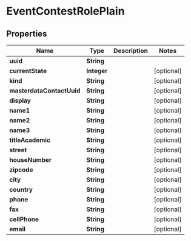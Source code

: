 

# EventContestRolePlain


## Properties

Name | Type | Description | Notes
------------ | ------------- | ------------- | -------------
**uuid** | **String** |  | 
**currentState** | **Integer** |  |  [optional]
**kind** | **String** |  |  [optional]
**masterdataContactUuid** | **String** |  |  [optional]
**display** | **String** |  |  [optional]
**name1** | **String** |  |  [optional]
**name2** | **String** |  |  [optional]
**name3** | **String** |  |  [optional]
**titleAcademic** | **String** |  |  [optional]
**street** | **String** |  |  [optional]
**houseNumber** | **String** |  |  [optional]
**zipcode** | **String** |  |  [optional]
**city** | **String** |  |  [optional]
**country** | **String** |  |  [optional]
**phone** | **String** |  |  [optional]
**fax** | **String** |  |  [optional]
**cellPhone** | **String** |  |  [optional]
**email** | **String** |  |  [optional]




